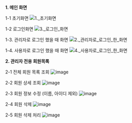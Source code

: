 **1. 메인 화면**

1-1 초기화면
![1._초기화면](/uploads/ce2333196be3d4aab41f5b62e8050dad/1._초기화면.png)

1-2 로그인화면
![3._로그인_화면](/uploads/59927b8eeebbacb5bf53480db723f546/3._로그인_화면.png)

1-3. 관리자로 로그인 했을 때 화면
![2._관리자로_로그인_한_화면](/uploads/5cb91f7c7a687b2da1cc2f9ee48e246c/2._관리자로_로그인_한_화면.png)

1-4. 사용자로 로그인 했을 때 화면
![4._사용자로_로그인_한_화면](/uploads/4443c8a4ef4f4f143ac3fc896b269d2c/4._사용자로_로그인_한_화면.png)

**2. 관리자 전용 회원목록**

2-1 전체 회원 목록 조회
![image](/uploads/0c00bae75919919a7ac6e7d2773b4df1/image.png)

2-2 회원 상세 조회
![image](/uploads/b5a75de4164b7aeb4562e84a90f9d776/image.png)

2-3 회원 정보 수정 (이름, 아이디 제외)
![image](/uploads/4e9b5bc0eb9808b3139ffff6be624345/image.png)

2-4 회원 삭제
![image](/uploads/7d73c18fa1b9b484849f35c10885de35/image.png)

2-5 회원 삭제 처리
![image](/uploads/7d73c18fa1b9b484849f35c10885de35/image.png)
